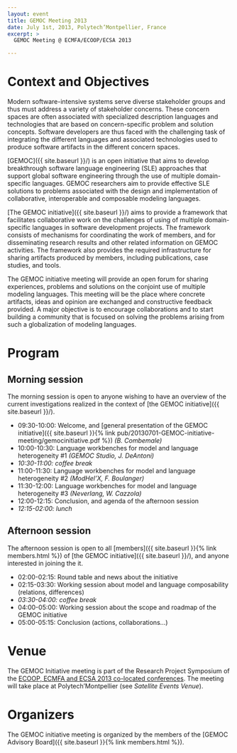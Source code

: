 ```yaml
---
layout: event
title: GEMOC Meeting 2013
date: July 1st, 2013, Polytech’Montpellier, France
excerpt: >
  GEMOC Meeting @ ECMFA/ECOOP/ECSA 2013

---
```


# Context and Objectives

Modern software-intensive systems serve diverse stakeholder groups and thus must address a variety of stakeholder concerns. These concern spaces are often associated with specialized description languages and technologies that are based on concern-specific problem and solution concepts. Software developers are thus faced with the challenging task of integrating the different languages and associated technologies used to produce software artifacts in the different concern spaces.

[GEMOC]({{ site.baseurl }}/) is an open initiative that aims to develop breakthrough software language engineering (SLE) approaches that support global software engineering through the use of multiple domain-specific languages. GEMOC researchers aim to provide effective SLE solutions to problems associated with the design and implementation of collaborative, interoperable and composable modeling languages.

[The GEMOC initiative]({{ site.baseurl }}/) aims to provide a framework that facilitates collaborative work on the challenges of using of multiple domain-specific languages in software development projects. The framework consists of mechanisms for coordinating the work of members, and for disseminating research results and other related information on GEMOC activities. The framework also provides the required infrastructure for sharing artifacts produced by members, including publications, case studies, and tools.

The GEMOC initiative meeting will provide an open forum for sharing experiences, problems and solutions on the conjoint use of multiple modeling languages. This meeting will be the place where concrete artifacts, ideas and opinion are exchanged and constructive feedback provided. A major objective is to encourage collaborations and to start building a community that is focused on solving the problems arising from such a globalization of modeling languages.

# Program

## Morning session

The morning session is open to anyone wishing to have an overview of the current investigations realized in the context of [the GEMOC initiative]({{ site.baseurl }}/).

- 09:30-10:00: Welcome, and [general presentation of the GEMOC initiative]({{ site.baseurl }}{% link pub/20130701-GEMOC-initiative-meeting/gemocinitiative.pdf %}) *(B. Combemale)*
- 10:00-10:30: Language workbenches for model and language heterogeneity #1 *(GEMOC Studio, J. DeAntoni)*
- *10:30-11:00: coffee break*
- 11:00-11:30: Language workbenches for model and language heterogeneity #2 *(ModHel’X, F. Boulanger)*
- 11:30-12:00: Language workbenches for model and language heterogeneity #3 *(Neverlang, W. Cazzola)*
- 12:00-12:15: Conclusion, and agenda of the afternoon session
- *12:15-02:00: lunch*

## Afternoon session

The afternoon session is open to all [members]({{ site.baseurl }}{% link members.html %}) of [the GEMOC initiative]({{ site.baseurl }}/), and anyone interested in joining the it.

- 02:00-02:15: Round table and news about the initiative
- 02:15-03:30: Working session about model and language composability (relations, differences)
- *03:30-04:00: coffee break*
- 04:00-05:00: Working session about the scope and roadmap of the GEMOC initiative
- 05:00-05:15: Conclusion (actions, collaborations…)

# Venue

The GEMOC Initiative meeting is part of the Research Project Symposium of the [ECOOP, ECMFA and ECSA 2013 co-located conferences](http://www.lirmm.fr/ec-montpellier-2013/). The meeting will take place at Polytech’Montpellier (see *Satellite Events Venue*).

# Organizers

The GEMOC initiative meeting is organized by the members of the [GEMOC Advisory Board]({{ site.baseurl }}{% link members.html %}).
